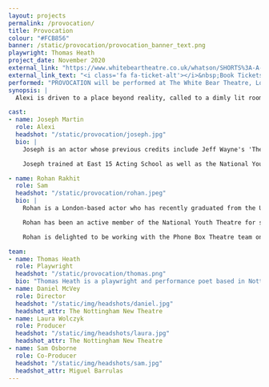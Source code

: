 ```yaml
---
layout: projects
permalink: /provocation/
title: Provocation
colour: "#FCB856"
banner: /static/provocation/provocation_banner_text.png
playwright: Thomas Heath
project_date: November 2020
external_link: "https://www.whitebeartheatre.co.uk/whatson/SHORTS%3A-A-Festival-of-New-Writing"
external_link_text: "<i class='fa fa-ticket-alt'></i>&nbsp;Book Tickets"
performed: "PROVOCATION will be performed at The White Bear Theatre, London, on 5th November, as part of Make It Beautiful's SHORTS festival."
synopsis: |
  Alexi is driven to a place beyond reality, called to a dimly lit room overlooking the city by a force they don't understand. All they find is Sam, a person who seems to know everything about them and willing to serve their every need. It's only when Alexi reveals their deepest secrets, that they are faced with the terrifying nature of what they've found.

cast: 
- name: Joseph Martin
  role: Alexi
  headshot: "/static/provocation/joseph.jpg"
  bio: | 
    Joseph is an actor whose previous credits include Jeff Wayne's 'The War of the Worlds', Sir Quentin Blake's 'The Green Ship' (UK Tour), 'Middled Aged Rent' (Hope Theatre), and 'The Laramie Project' (Castle Theatre).

    Joseph trained at East 15 Acting School as well as the National Youth Theatre, and has also got voice and presenting work for BBC Radio 2 and Warner Bros. Studios under his belt.

- name: Rohan Rakhit
  role: Sam
  headshot: "/static/provocation/rohan.jpeg"
  bio: |
    Rohan is a London-based actor who has recently graduated from the University of Nottingham. Over the last three years Rohan has been heavily involved with the Nottingham New Theatre performing in several productions, including his starring role in Bill Hayes's 'tl;dr' as part of the theatre's quarantine season.

    Rohan has been an active member of the National Youth Theatre for several years and performed as Kabir in Tanika Gupta's 'White Boy' in Leicester Square as part of the centenary of the organisation. As well as this, he has had lead roles in several short films for companies such as Future 16 Productions, Chronic Insanity Theatre Company and LINL Productions.

    Rohan is delighted to be working with the Phone Box Theatre team on this exciting project and cannot wait to be performing at a theatre in front of a live audience once more.

team:
- name: Thomas Heath
  role: Playwright
  headshot: "/static/provocation/thomas.png"
  bio: "Thomas Heath is a playwright and performance poet based in Nottingham, specialising in abstract and physical theatre. He has had work performed at The Old Red Lion Theatre, The Brighton New Venture Theatre, VAULT festival 2020 and has been published in the Fahmidan literary journal."
- name: Daniel McVey
  role: Director
  headshot: "/static/img/headshots/daniel.jpg"
  headshot_attr: The Nottingham New Theatre
- name: Laura Wolczyk
  role: Producer
  headshot: "/static/img/headshots/laura.jpg"
  headshot_attr: The Nottingham New Theatre
- name: Sam Osborne
  role: Co-Producer
  headshot: "/static/img/headshots/sam.jpg"
  headshot_attr: Miguel Barrulas
--- 
```


